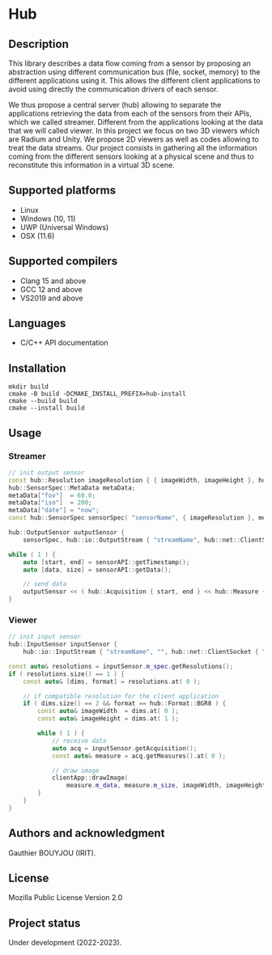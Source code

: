 # Hub

## Description
This library describes a data flow coming from a sensor by proposing an abstraction using different communication bus (file, socket, memory) to the different applications using it. This allows the different client applications to avoid using directly the communication drivers of each sensor.

We thus propose a central server (hub) allowing to separate the applications retrieving the data from each of the sensors from their APIs, which we called streamer. Different from the applications looking at the data that we will called viewer. In this project we focus on two 3D viewers which are Radium and Unity. We propose 2D viewers as well as codes allowing to treat the data streams. Our project consists in gathering all the information coming from the different sensors looking at a physical scene and thus to reconstitute this information in a virtual 3D scene. 

## Supported platforms
* Linux
* Windows (10, 11)
* UWP (Universal Windows)
* OSX (11.6)

## Supported compilers
* Clang 15 and above
* GCC 12 and above
* VS2019 and above

## Languages
* C/C++ API documentation

## Installation
```
mkdir build
cmake -B build -DCMAKE_INSTALL_PREFIX=hub-install
cmake --build build
cmake --install build
```

## Usage
### Streamer
```cpp
// init output sensor
const hub::Resolution imageResolution { { imageWidth, imageHeight }, hub::Format::BGR8 };
hub::SensorSpec::MetaData metaData;
metaData["fov"]  = 60.0;
metaData["iso"]  = 200;
metaData["date"] = "now";
const hub::SensorSpec sensorSpec( "sensorName", { imageResolution }, metaData );

hub::OutputSensor outputSensor {
    sensorSpec, hub::io::OutputStream { "streamName", hub::net::ClientSocket { "serverIp", serverPort } } };

while ( 1 ) {
    auto [start, end] = sensorAPI::getTimestamp();
    auto [data, size] = sensorAPI::getData();

    // send data
    outputSensor << ( hub::Acquisition { start, end } << hub::Measure { data, size, imageResolution } );
}
```

### Viewer
```cpp
// init input sensor
hub::InputSensor inputSensor {
    hub::io::InputStream { "streamName", "", hub::net::ClientSocket { "serverIp", serverPort } } };

const auto& resolutions = inputSensor.m_spec.getResolutions();
if ( resolutions.size() == 1 ) {
    const auto& [dims, format] = resolutions.at( 0 );

    // if compatible resolution for the client application
    if ( dims.size() == 2 && format == hub::Format::BGR8 ) {
        const auto& imageWidth  = dims.at( 0 );
        const auto& imageHeight = dims.at( 1 );

        while ( 1 ) {
            // receive data
            auto acq = inputSensor.getAcquisition();
            const auto& measure = acq.getMeasures().at( 0 );

            // draw image
            clientApp::drawImage(
                measure.m_data, measure.m_size, imageWidth, imageHeight, clientApp::Format::BGR888 );
        }
    }
}
```

## Authors and acknowledgment
Gauthier BOUYJOU (IRIT).

## License
Mozilla Public License Version 2.0



## Project status
Under development (2022-2023).
